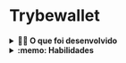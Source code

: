 # Trybewallet





<details>
  <summary><strong>👨‍💻 O que foi desenvolvido</strong></summary><br />
Uma carteira de controle de gastos com conversor de moedas, ao utilizar essa aplicação o usuário é capaz de:

- Adicionar e remover um gasto;
- Visualizar uma tabelas com seus gastos;
- Visualizar o total de gastos convertidos para uma moeda de escolha;
- Desenvolver testes na aplicação

</details>


<details>
  <summary><strong>:memo: Habilidades</strong></summary><br />

Neste projeto, as habilidades utilizadas foram:

- Criar um _store_ Redux em aplicações React

- Criar _reducers_ no Redux em aplicações React

- Criar _actions_ no Redux em aplicações React

- Criar _dispatchers_ no Redux em aplicações React

- Conectar Redux aos componentes React

- Desenvolver testes com react testing library

- Consumir uma api

- Criar _actions_ assíncronas na sua aplicação React que faz uso de Redux.

</details>

